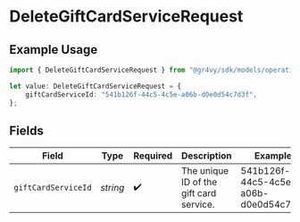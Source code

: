 # DeleteGiftCardServiceRequest

## Example Usage

```typescript
import { DeleteGiftCardServiceRequest } from "@gr4vy/sdk/models/operations";

let value: DeleteGiftCardServiceRequest = {
    giftCardServiceId: "541b126f-44c5-4c5e-a06b-d0e0d54c7d3f",
};
```

## Fields

| Field                                   | Type                                    | Required                                | Description                             | Example                                 |
| --------------------------------------- | --------------------------------------- | --------------------------------------- | --------------------------------------- | --------------------------------------- |
| `giftCardServiceId`                     | *string*                                | :heavy_check_mark:                      | The unique ID of the gift card service. | 541b126f-44c5-4c5e-a06b-d0e0d54c7d3f    |